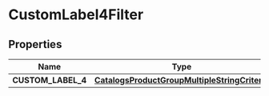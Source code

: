 
# CustomLabel4Filter

## Properties
| Name | Type | Description | Notes |
| ------------ | ------------- | ------------- | ------------- |
| **CUSTOM_LABEL_4** | [**CatalogsProductGroupMultipleStringCriteria**](.md) |  |  |



